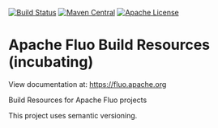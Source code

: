 <!--
  Licensed under the Apache License, Version 2.0 (the "License");
  you may not use this file except in compliance with the License.
  You may obtain a copy of the License at

      http://www.apache.org/licenses/LICENSE-2.0

  Unless required by applicable law or agreed to in writing, software
  distributed under the License is distributed on an "AS IS" BASIS,
  WITHOUT WARRANTIES OR CONDITIONS OF ANY KIND, either express or implied.
  See the License for the specific language governing permissions and
  limitations under the License.
-->

[![Build Status][ti]][tl] [![Maven Central][mi]][ml] [![Apache License][li]][ll]

# Apache Fluo Build Resources (incubating)

View documentation at:
https://fluo.apache.org

Build Resources for Apache Fluo projects

This project uses semantic versioning.

[ti]: https://travis-ci.org/apache/incubator-fluo.svg?branch=fluo-parent
[tl]: https://travis-ci.org/apache/incubator-fluo/branches
[mi]: https://maven-badges.herokuapp.com/maven-central/org.apache.fluo/fluo-parent/badge.svg
[ml]: https://maven-badges.herokuapp.com/maven-central/org.apache.fluo/fluo-parent
[li]: https://img.shields.io/badge/license-ASL-blue.svg
[ll]: https://github.com/apache/incubator-fluo/blob/master/LICENSE
